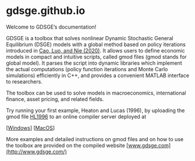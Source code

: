 # gdsge.github.io
Welcome to GDSGE’s documentation!

GDSGE is a toolbox that solves nonlinear Dynamic Stochastic General Equilibrium (DSGE) models 
with a global method based on policy iterations introduced in [Cao, Luo, and Nie (2020)](https://papers.ssrn.com/sol3/papers.cfm?abstract_id=3569013). It allows users to define economic models in compact and intuitive scripts, called gmod files (gmod stands for global model). It parses the script into dynamic libraries which implement the actual computations (policy function iterations and Monte Carlo simulations) efficiently in C++, 
and provides a convenient MATLAB interface to researchers.

The toolbox can be used to solve models in macroeconomics, international finance, asset pricing, and related fields.

Try running your first example, Heaton and Lucas (1996), by uploading the gmod file [HL1996](http://www.gdsge.com/_downloads/791c376360c9be721407d670f16fbf7d/HL1996.gmod)
to an online compiler server deployed at

[[Windows](http://122.112.231.135/)] [[MacOS](http://166.111.98.85:20000/)]

More examples and detailed instructions on gmod files and on how to use the toolbox are provided on the compiled website
[www.gdsge.com](http://www.gdsge.com/)
